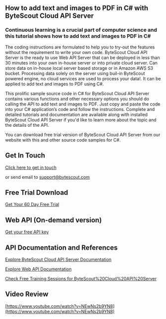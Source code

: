 ## How to add text and images to PDF in C# with ByteScout Cloud API Server

### Continuous learning is a crucial part of computer science and this tutorial shows how to add text and images to PDF in C#

The coding instructions are formulated to help you to try-out the features without the requirement to write your own code. ByteScout Cloud API Server is the ready to use Web API Server that can be deployed in less than 30 minutes into your own in-house server or into private cloud server. Can store data on in-house local server based storage or in Amazon AWS S3 bucket. Processing data solely on the server using buil-in ByteScout powered engine, no cloud services are used to process your data!. It can be applied to add text and images to PDF using C#.

This prolific sample source code in C# for ByteScout Cloud API Server contains various functions and other necessary options you should do calling the API to add text and images to PDF. Just copy and paste the code into your C# application’s code and follow the instructions. Complete and detailed tutorials and documentation are available along with installed ByteScout Cloud API Server if you'd like to learn more about the topic and the details of the API.

You can download free trial version of ByteScout Cloud API Server from our website with this and other source code samples for C#.

## Get In Touch

[Click here to get in touch](https://bytescout.zendesk.com/hc/en-us/requests/new?subject=ByteScout%20Cloud%20API%20Server%20Question)

or send email to [support@bytescout.com](mailto:support@bytescout.com?subject=ByteScout%20Cloud%20API%20Server%20Question) 

## Free Trial Download

[Get Your 60 Day Free Trial](https://bytescout.com/download/web-installer?utm_source=github-readme)

## Web API (On-demand version)

[Get your free API key](https://pdf.co/documentation/api?utm_source=github-readme)

## API Documentation and References

[Explore ByteScout Cloud API Server Documentation](https://bytescout.com/documentation/index.html?utm_source=github-readme)

[Explore Web API Documentation](https://pdf.co/documentation/api?utm_source=github-readme)

[Check Free Training Sessions for ByteScout%20Cloud%20API%20Server](https://academy.bytescout.com/)

## Video Review

[https://www.youtube.com/watch?v=NEwNs2b9YN8](https://www.youtube.com/watch?v=NEwNs2b9YN8)